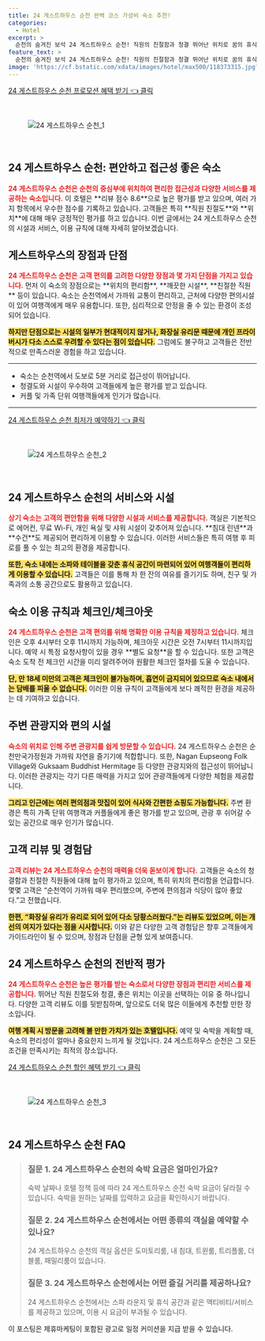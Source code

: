 ```yaml
---
title: 24 게스트하우스 순천 완벽 코스 가성비 숙소 추천!
categories:
  - Hotel
excerpt: >
  순천의 숨겨진 보석 24 게스트하우스 순천! 직원의 친절함과 청결 뛰어난 위치로 꿈의 휴식을 제공합니다. 저렴한 가격에 편안한 숙소를 원하신다면 이곳에서 특별한 경험을 예약하세요!
feature_text: >
  순천의 숨겨진 보석 24 게스트하우스 순천! 직원의 친절함과 청결 뛰어난 위치로 꿈의 휴식을 제공합니다. 저렴한 가격에 편안한 숙소를 원하신다면 이곳에서 특별한 경험을 예약하세요!
image: 'https://cf.bstatic.com/xdata/images/hotel/max500/118373315.jpg?k=549e8290a10690cf7f47bd2ab93a388c9793e8461198831bd5132d51455ed928&o=&hp=1'
---
```


<p><a class="modoo-button" href="https://tinyurl.com/2d2qzf2o" rel="nofollow noopener">24 게스트하우스 순천 프로모션 혜택 받기 👈 클릭</a></p><br/>
<figure class="image"><img alt="24 게스트하우스 순천_1" src="https://cf.bstatic.com/xdata/images/hotel/max1024x768/81692724.jpg?k=5a6b2cf9d0476f6ae4157fdbcaa05b6bdadced094f451a4af39ac46d9d65ec41&amp;o=&amp;hp=1"/></figure><br/>

<h2 id="호텔_정보">24 게스트하우스 순천: 편안하고 접근성 좋은 숙소</h2>
<p><b><span style="color: #ee2323;">24 게스트하우스 순천은 순천의 중심부에 위치하여 편리한 접근성과 다양한 서비스를 제공하는 숙소입니다.</span></b> 이 호텔은 **리뷰 점수 8.6**으로 높은 평가를 받고 있으며, 여러 가지 항목에서 우수한 점수를 기록하고 있습니다. 고객들은 특히 **직원 친절도**와 **위치**에 대해 매우 긍정적인 평가를 하고 있습니다. 이번 글에서는 24 게스트하우스 순천의 시설과 서비스, 이용 규칙에 대해 자세히 알아보겠습니다.</p>
<h2 id="장점과_단점">게스트하우스의 장점과 단점</h2>
<p><b><span style="color: #ee2323;">24 게스트하우스 순천은 고객 편의를 고려한 다양한 장점과 몇 가지 단점을 가지고 있습니다.</span></b> 먼저 이 숙소의 장점으로는 **위치의 편리함**, **깨끗한 시설**, **친절한 직원** 등이 있습니다. 숙소는 순천역에서 가까워 교통이 편리하고, 근처에 다양한 편의시설이 있어 여행객에게 매우 유용합니다. 또한, 심리적으로 안정을 줄 수 있는 환경이 조성되어 있습니다.</p>
<p><b><span style="background-color: #ffe066;">하지만 단점으로는 시설의 일부가 현대적이지 않거나, 화장실 유리문 때문에 개인 프라이버시가 다소 스스로 우려할 수 있다는 점이 있습니다.</span></b> 그럼에도 불구하고 고객들은 전반적으로 만족스러운 경험을 하고 있습니다.</p>
<hr/>
<ul>
<li>숙소는 순천역에서 도보로 5분 거리로 접근성이 뛰어납니다.</li>
<li>청결도와 시설이 우수하여 고객들에게 높은 평가를 받고 있습니다.</li>
<li>커플 및 가족 단위 여행객들에게 인기가 많습니다.</li>
</ul>
<hr/>
<p><a class="modoo-button" href="https://tinyurl.com/2d2qzf2o" rel="nofollow noopener">24 게스트하우스 순천 최저가 예약하기 👈 클릭</a></p><br/>
<figure class="image"><img alt="24 게스트하우스 순천_2" src="https://cf.bstatic.com/xdata/images/hotel/max500/118373315.jpg?k=549e8290a10690cf7f47bd2ab93a388c9793e8461198831bd5132d51455ed928&amp;o=&amp;hp=1"/></figure><br/>
<h2 id="서비스와_시설">24 게스트하우스 순천의 서비스와 시설</h2>
<p><b><span style="color: #ee2323;">상기 숙소는 고객의 편안함을 위해 다양한 시설과 서비스를 제공합니다.</span></b> 객실은 기본적으로 에어컨, 무료 Wi-Fi, 개인 욕실 및 샤워 시설이 갖추어져 있습니다. **침대 린넨**과 **수건**도 제공되어 편리하게 이용할 수 있습니다. 이러한 서비스들은 특히 여행 후 피로를 풀 수 있는 최고의 환경을 제공합니다.</p>
<p><b><span style="background-color: #ffe066;">또한, 숙소 내에는 소파와 테이블을 갖춘 휴식 공간이 마련되어 있어 여행객들이 편리하게 이용할 수 있습니다.</span></b> 고객들은 이를 통해 차 한 잔의 여유를 즐기기도 하며, 친구 및 가족과의 소통 공간으로도 활용하고 있습니다.</p>
<h2 id="이용_규칙">숙소 이용 규칙과 체크인/체크아웃</h2>
<p><b><span style="color: #ee2323;">24 게스트하우스 순천은 고객 편의를 위해 명확한 이용 규칙을 제정하고 있습니다.</span></b> 체크인은 오후 4시부터 오후 11시까지 가능하며, 체크아웃 시간은 오전 7시부터 11시까지입니다. 예약 시 특정 요청사항이 있을 경우 **별도 요청**을 할 수 있습니다. 또한 고객은 숙소 도착 전 체크인 시간을 미리 알려주어야 원활한 체크인 절차를 도울 수 있습니다.</p>
<p><b><span style="background-color: #ffe066;">단, 만 18세 미만의 고객은 체크인이 불가능하며, 흡연이 금지되어 있으므로 숙소 내에서는 담배를 피울 수 없습니다.</span></b> 이러한 이용 규칙이 고객들에게 보다 쾌적한 환경을 제공하는 데 기여하고 있습니다.</p>
<h2 id="주변_관광지">주변 관광지와 편의 시설</h2>
<p><b><span style="color: #ee2323;">숙소의 위치로 인해 주변 관광지를 쉽게 방문할 수 있습니다.</span></b> 24 게스트하우스 순천은 순천만국가정원과 가까워 자연을 즐기기에 적합합니다. 또한, Nagan Eupseong Folk Village와 Guksaam Buddhist Hermitage 등 다양한 관광지와의 접근성이 뛰어납니다. 이러한 관광지는 각기 다른 매력을 가지고 있어 관광객들에게 다양한 체험을 제공합니다.</p>
<p><b><span style="background-color: #ffe066;">그리고 인근에는 여러 편의점과 맛집이 있어 식사와 간편한 쇼핑도 가능합니다.</span></b> 주변 환경은 특히 가족 단위 여행객과 커플들에게 좋은 평가를 받고 있으며, 관광 후 쉬어갈 수 있는 공간으로 매우 인기가 많습니다.</p>
<h2 id="고객_리뷰">고객 리뷰 및 경험담</h2>
<p><b><span style="color: #ee2323;">고객 리뷰는 24 게스트하우스 순천의 매력을 더욱 돋보이게 합니다.</span></b> 고객들은 숙소의 청결함과 친절한 직원들에 대해 높이 평가하고 있으며, 특히 위치의 편리함을 언급합니다. 몇몇 고객은 “순천역이 가까워 매우 편리했으며, 주변에 편의점과 식당이 많아 좋았다.”고 전했습니다.</p>
<p><b><span style="background-color: #ffe066;">한편, “화장실 유리가 유리로 되어 있어 다소 당황스러웠다.”는 리뷰도 있었으며, 이는 개선의 여지가 있다는 점을 시사합니다.</span></b> 이와 같은 다양한 고객 경험담은 향후 고객들에게 가이드라인이 될 수 있으며, 장점과 단점을 균형 있게 보여줍니다.</p>
<h2 id="결론">24 게스트하우스 순천의 전반적 평가</h2>
<p><b><span style="color: #ee2323;">24 게스트하우스 순천은 높은 평가를 받는 숙소로서 다양한 장점과 편리한 서비스를 제공합니다.</span></b> 뛰어난 직원 친절도와 청결, 좋은 위치는 이곳을 선택하는 이유 중 하나입니다. 다양한 고객 리뷰도 이를 뒷받침하며, 앞으로도 더욱 많은 이들에게 추천할 만한 장소입니다.</p>
<p><b><span style="background-color: #ffe066;">여행 계획 시 방문을 고려해 볼 만한 가치가 있는 호텔입니다.</span></b> 예약 및 숙박을 계획할 때, 숙소의 편리성이 얼마나 중요한지 느끼게 될 것입니다. 24 게스트하우스 순천은 그 모든 조건을 만족시키는 최적의 장소입니다.</p>

<p><a class="modoo-button" href="https://tinyurl.com/2d2qzf2o" rel="nofollow noopener">24 게스트하우스 순천 할인 혜택 받기 👈 클릭</a></p><br>

<figure class="image"><img src="https://cf.bstatic.com/xdata/images/hotel/max500/86953005.jpg?k=edd94d42104385ead5d28c9cae0d9c0c4657123f6da8f9c584a6975302f36d34&o=&hp=1" alt="24 게스트하우스 순천_3"></figure><br>
<h2 id="24 게스트하우스 순천_FAQ">24 게스트하우스 순천 FAQ</h2>
<div itemscope="" itemtype="https://schema.org/FAQPage"> 
<blockquote> 
<div itemscope="" itemprop="mainEntity" itemtype="https://schema.org/Question"> 
<h3 id="질문_1" itemprop="name">질문 1. 24 게스트하우스 순천의 숙박 요금은 얼마인가요?</h3> 
<div itemscope="" itemprop="acceptedAnswer" itemtype="https://schema.org/Answer"> 
<span itemprop="text"> 
<p>숙박 날짜나 호텔 정책 등에 따라 24 게스트하우스 순천 숙박 요금이 달라질 수 있습니다. 숙박을 원하는 날짜를 입력하고 요금을 확인하시기 바랍니다.</p> 
</span> 
</div> 
</div> 

<div itemscope="" itemprop="mainEntity" itemtype="https://schema.org/Question"> 
<h3 id="질문_2" itemprop="name">질문 2. 24 게스트하우스 순천에서는 어떤 종류의 객실을 예약할 수 있나요?</h3> 
<div itemscope="" itemprop="acceptedAnswer" itemtype="https://schema.org/Answer"> 
<span itemprop="text"> 
<p>24 게스트하우스 순천의 객실 옵션은 도미토리룸, 내 침대, 트윈룸, 트리플룸, 더블룸, 패밀리룸이 있습니다.</p> 
</span> 
</div> 
</div> 

<div itemscope="" itemprop="mainEntity" itemtype="https://schema.org/Question"> 
<h3 id="질문_3" itemprop="name">질문 3. 24 게스트하우스 순천에서는 어떤 즐길 거리를 제공하나요?</h3> 
<div itemscope="" itemprop="acceptedAnswer" itemtype="https://schema.org/Answer"> 
<span itemprop="text"> 
<p>24 게스트하우스 순천에서는 스파 라운지 및 휴식 공간과 같은 액티비티/서비스를 제공하고 있으며, 이용 시 요금이 부과될 수 있습니다.</p> 
</span> 
</div> 
</div> 
</blockquote> 
</div><p>이 포스팅은 제휴마케팅이 포함된 광고로 일정 커미션을 지급 받을 수 있습니다.</p>

